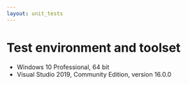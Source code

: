 ```yaml
---
layout: unit_tests
---
```


# Test environment and toolset 

* Windows 10 Professional, 64 bit
* Visual Studio 2019, Community Edition, version 16.0.0
